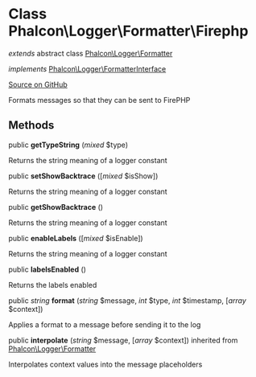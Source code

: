 # Class **Phalcon\\Logger\\Formatter\\Firephp**

*extends* abstract class [Phalcon\Logger\Formatter](/en/3.2/api/Phalcon_Logger_Formatter)

*implements* [Phalcon\Logger\FormatterInterface](/en/3.2/api/Phalcon_Logger_FormatterInterface)

<a href="https://github.com/phalcon/cphalcon/blob/master/phalcon/logger/formatter/firephp.zep" class="btn btn-default btn-sm">Source on GitHub</a>

Formats messages so that they can be sent to FirePHP


## Methods
public  **getTypeString** (*mixed* $type)

Returns the string meaning of a logger constant



public  **setShowBacktrace** ([*mixed* $isShow])

Returns the string meaning of a logger constant



public  **getShowBacktrace** ()

Returns the string meaning of a logger constant



public  **enableLabels** ([*mixed* $isEnable])

Returns the string meaning of a logger constant



public  **labelsEnabled** ()

Returns the labels enabled



public *string* **format** (*string* $message, *int* $type, *int* $timestamp, [*array* $context])

Applies a format to a message before sending it to the log



public  **interpolate** (*string* $message, [*array* $context]) inherited from [Phalcon\Logger\Formatter](/en/3.2/api/Phalcon_Logger_Formatter)

Interpolates context values into the message placeholders



